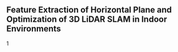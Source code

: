 ## Feature Extraction of Horizontal Plane and Optimization of 3D LiDAR SLAM in Indoor Environments
1
